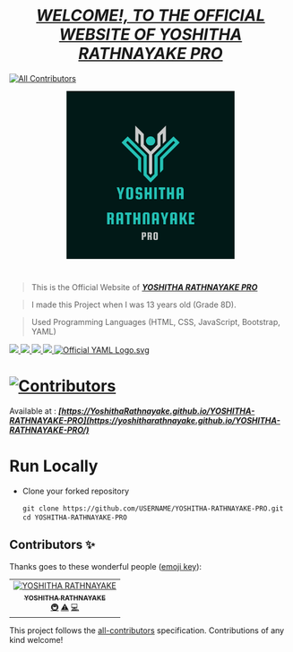 # <div align="center"><a href="https://yoshitharathnayake.github.io/YOSHITHA-RATHNAYAKE-PRO/"><b><i>WELCOME!, TO THE OFFICIAL WEBSITE OF YOSHITHA RATHNAYAKE PRO</i></b></a></div> 
<!-- ALL-CONTRIBUTORS-BADGE:START - Do not remove or modify this section -->
[![All Contributors](https://img.shields.io/badge/all_contributors-1-orange.svg?style=flat-square)](#contributors-)
<!-- ALL-CONTRIBUTORS-BADGE:END -->


<div align="center"><img src="images/YOSHITHA RATHNAYAKE PRO.png" width="300px"></div>

#
> This is the Official Website of <a href="https://yoshitharathnayake.github.io/YOSHITHA-RATHNAYAKE-PRO/"><b><i>YOSHITHA RATHNAYAKE PRO</i></b></a>

> I made this Project when I was 13 years old (Grade 8D).

> Used Programming Languages (HTML, CSS, JavaScript, Bootstrap, YAML) 



<p align="left">
  <a href="https://www.w3schools.com/html/">
    <img src="https://img.icons8.com/color/48/000000/html-5--v1.png"/>
  <a>    
  <a href="https://www.w3schools.com/css/">
    <img src="https://img.icons8.com/color/48/000000/css3.png"/>
  <a>    
  <a href="https://www.w3schools.com/js/">
    <img src="https://img.icons8.com/color/48/000000/javascript--v1.png"/>
  <a>    
  <a href="https://www.w3schools.com/bootstrap/">
    <img src="https://img.icons8.com/color/48/000000/bootstrap.png"/>
  <a>
  <a href="https://www.tutorialspoint.com/yaml/index.htm">
    <img class="yaml-logo" width="42px" height="34px" src="https://upload.wikimedia.org/wikipedia/commons/thumb/5/5a/Official_YAML_Logo.svg/64px-Official_YAML_Logo.svg.png" alt="Official YAML Logo.svg"/>
  </a>
</p>
    

# [![Contributors](https://img.shields.io/badge/Contributors-1-lawngreen.svg?style=flat-square)](#contributors-)

Available at :  <b><i>[https://YoshithaRathnayake.github.io/YOSHITHA-RATHNAYAKE-PRO](https://yoshitharathnayake.github.io/YOSHITHA-RATHNAYAKE-PRO/)</i></b>


#
# Run Locally

- Clone your forked repository
    
    ```
    git clone https://github.com/USERNAME/YOSHITHA-RATHNAYAKE-PRO.git
    cd YOSHITHA-RATHNAYAKE-PRO
    ```
     


## Contributors ✨

Thanks goes to these wonderful people ([emoji key](https://allcontributors.org/docs/en/emoji-key)):

<!-- ALL-CONTRIBUTORS-LIST:START - Do not remove or modify this section -->
<!-- prettier-ignore-start -->
<!-- markdownlint-disable -->
<table>
  <tbody>
    <tr>
      <td align="center"><a href="https://github.com/YoshithaRathnayake"><img src="https://avatars.githubusercontent.com/u/97069900?v=4?s=100" width="100px;" alt="YOSHITHA RATHNAYAKE"/><br /><sub><b>YOSHITHA RATHNAYAKE</b></sub></a><br /><a href="#infra-YoshithaRathnayake" title="Infrastructure (Hosting, Build-Tools, etc)">🚇</a> <a href="https://github.com/YoshithaRathnayake/YOSHITHA-RATHNAYAKE-PRO/commits?author=YoshithaRathnayake" title="Tests">⚠️</a> <a href="https://github.com/YoshithaRathnayake/YOSHITHA-RATHNAYAKE-PRO/commits?author=YoshithaRathnayake" title="Code">💻</a></td>
    </tr>
  </tbody>
</table>

<!-- markdownlint-restore -->
<!-- prettier-ignore-end -->

<!-- ALL-CONTRIBUTORS-LIST:END -->

This project follows the [all-contributors](https://github.com/all-contributors/all-contributors) specification. Contributions of any kind welcome!
